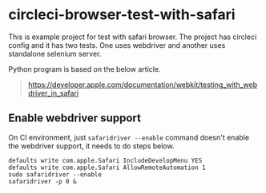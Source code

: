 # circleci-browser-test-with-safari

This is example project for test with safari browser.
The project has circleci config and it has two tests. One uses webdriver and another uses standalone selenium server.

Python program is based on the below article.
> https://developer.apple.com/documentation/webkit/testing_with_webdriver_in_safari

## Enable webdriver support

On CI environment, just `safaridriver --enable` command doesn't enable the webdriver support, it needs to do steps below.

```
defaults write com.apple.Safari IncludeDevelopMenu YES
defaults write com.apple.Safari AllowRemoteAutomation 1
sudo safaridriver --enable
safaridriver -p 0 &
```


